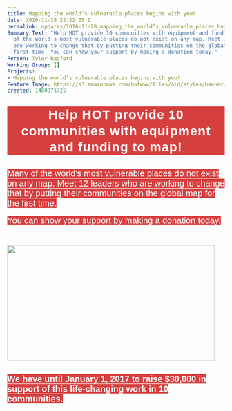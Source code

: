 ```yaml
---
title: Mapping the world’s vulnerable places begins with you!
date: 2016-11-28 22:22:05 Z
permalink: updates/2016-11-28_mapping_the_world’s_vulnerable_places_begins_with_you!
Summary Text: "Help HOT provide 10 communities with equipment and funding to map!\r\n\r\nMany
  of the world's most vulnerable places do not exist on any map. Meet 12 leaders who
  are working to change that by putting their communities on the global map for the
  first time. You can show your support by making a donation today."
Person: Tyler Radford
Working Group: []
Projects:
- Mapping the world’s vulnerable places begins with you!
Feature Image: https://s3.amazonaws.com/hotwww/files/old/styles/banner/public/video+screenshot.PNG
created: 1480371725
---
```


<h1 style="font-family: Helvetica; text-align: center; background-color: #d73f3f; margin-top: 0px; margin-bottom: 0px; font-size: 30px; line-height: 37.5px; letter-spacing: 1px; color: #ffffff !important;">Help HOT&nbsp;provide 10 communities with equipment and funding to map!</h1><p><br style="color: #ffffff; font-family: Helvetica; font-size: 20px; text-align: center; background-color: #d73f3f;"><span style="color: #ffffff; font-family: Helvetica; font-size: 20px; text-align: center; background-color: #d73f3f;">Many of the world's most vulnerable places do not exist on any map. Meet 12 leaders who are working to change that by putting their communities on the global map for the first time.</span><br style="color: #ffffff; font-family: Helvetica; font-size: 20px; text-align: center; background-color: #d73f3f;"><br style="color: #ffffff; font-family: Helvetica; font-size: 20px; text-align: center; background-color: #d73f3f;"><span style="color: #ffffff; font-family: Helvetica; font-size: 20px; text-align: center; background-color: #d73f3f;">You can show your support by making a donation today.</span></p><p>&nbsp;</p><p><a href="http://donate.hotosm.org"><img class="image-large" src="https://s3.amazonaws.com/hotwww/files/old/styles/large/public/video%20screenshot.PNG?itok=PaVKLfGl" alt="" style="width:480px;height:268px"></a></p><p><br style="color: #ffffff; font-family: Helvetica; font-size: 20px; text-align: center; background-color: #d73f3f;"><strong style="color: #ffffff; font-family: Helvetica; font-size: 20px; text-align: center; background-color: #d73f3f;">We ha</strong><strong style="color: #ffffff; font-family: Helvetica; font-size: 20px; text-align: center; background-color: #d73f3f;">ve until January 1, 2017 to raise $30,000 in support of this life-changing work in 10 communities.</strong></p>
